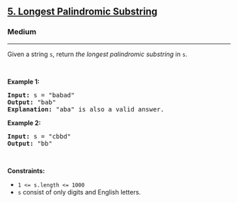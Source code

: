 <h2><a href="https://leetcode.com/problems/longest-palindromic-substring/">5. Longest Palindromic Substring</a></h2><h3>Medium</h3><hr><div data-immersive-translate-walked="0873ada5-d757-406d-8f5f-af900d82826a"><p data-immersive-translate-walked="0873ada5-d757-406d-8f5f-af900d82826a" data-immersive-translate-paragraph="1">Given a string <code data-immersive-translate-walked="0873ada5-d757-406d-8f5f-af900d82826a">s</code>, return <em data-immersive-translate-walked="0873ada5-d757-406d-8f5f-af900d82826a">the longest</em> <span data-keyword="palindromic-string" data-immersive-translate-walked="0873ada5-d757-406d-8f5f-af900d82826a"><em data-immersive-translate-walked="0873ada5-d757-406d-8f5f-af900d82826a">palindromic</em></span> <span data-keyword="substring-nonempty" data-immersive-translate-walked="0873ada5-d757-406d-8f5f-af900d82826a"><em data-immersive-translate-walked="0873ada5-d757-406d-8f5f-af900d82826a">substring</em></span> in <code data-immersive-translate-walked="0873ada5-d757-406d-8f5f-af900d82826a">s</code>.</p>

<p data-immersive-translate-walked="0873ada5-d757-406d-8f5f-af900d82826a">&nbsp;</p>
<p data-immersive-translate-walked="0873ada5-d757-406d-8f5f-af900d82826a"><strong class="example" data-immersive-translate-walked="0873ada5-d757-406d-8f5f-af900d82826a" data-immersive-translate-paragraph="1">Example 1:</strong></p>

<pre><strong>Input:</strong> s = "babad"
<strong>Output:</strong> "bab"
<strong>Explanation:</strong> "aba" is also a valid answer.
</pre>

<p data-immersive-translate-walked="0873ada5-d757-406d-8f5f-af900d82826a"><strong class="example" data-immersive-translate-walked="0873ada5-d757-406d-8f5f-af900d82826a" data-immersive-translate-paragraph="1">Example 2:</strong></p>

<pre><strong>Input:</strong> s = "cbbd"
<strong>Output:</strong> "bb"
</pre>

<p data-immersive-translate-walked="0873ada5-d757-406d-8f5f-af900d82826a">&nbsp;</p>
<p data-immersive-translate-walked="0873ada5-d757-406d-8f5f-af900d82826a"><strong data-immersive-translate-walked="0873ada5-d757-406d-8f5f-af900d82826a" data-immersive-translate-paragraph="1">Constraints:</strong></p>

<ul data-immersive-translate-walked="0873ada5-d757-406d-8f5f-af900d82826a">
	<li data-immersive-translate-walked="0873ada5-d757-406d-8f5f-af900d82826a"><code data-immersive-translate-walked="0873ada5-d757-406d-8f5f-af900d82826a">1 &lt;= s.length &lt;= 1000</code></li>
	<li data-immersive-translate-walked="0873ada5-d757-406d-8f5f-af900d82826a" data-immersive-translate-paragraph="1"><code data-immersive-translate-walked="0873ada5-d757-406d-8f5f-af900d82826a">s</code> consist of only digits and English letters.</li>
</ul>
</div>